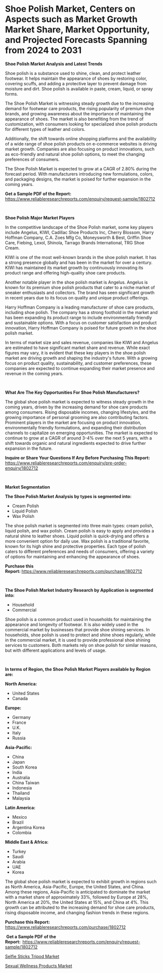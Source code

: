 <p><h1>Shoe Polish Market, Centers on Aspects such as Market Growth Market Share, Market Opportunity, and Projected Forecasts Spanning from 2024 to 2031</h1></p><p><strong>Shoe Polish Market Analysis and Latest Trends</strong></p>
<p><p>Shoe polish is a substance used to shine, clean, and protect leather footwear. It helps maintain the appearance of shoes by restoring color, covering scuffs, and adding a protective layer to prevent damage from moisture and dirt. Shoe polish is available in paste, cream, liquid, or spray forms.</p><p>The Shoe Polish Market is witnessing steady growth due to the increasing demand for footwear care products, the rising popularity of premium shoe brands, and growing awareness about the importance of maintaining the appearance of shoes. The market is also benefiting from the trend of customization, with consumers looking for specialized shoe polish products for different types of leather and colors.</p><p>Additionally, the shift towards online shopping platforms and the availability of a wide range of shoe polish products on e-commerce websites is driving market growth. Companies are also focusing on product innovations, such as eco-friendly and natural shoe polish options, to meet the changing preferences of consumers.</p><p>The Shoe Polish Market is expected to grow at a CAGR of 2.80% during the forecast period. With manufacturers introducing new formulations, colors, and packaging designs, the market is poised for further expansion in the coming years.</p></p>
<p><strong>Get a Sample PDF of the Report:&nbsp;</strong> <a href="https://www.reliableresearchreports.com/enquiry/request-sample/1802712">https://www.reliableresearchreports.com/enquiry/request-sample/1802712</a></p>
<p>&nbsp;</p>
<p><strong>Shoe Polish Major Market Players</strong></p>
<p><p>In the competitive landscape of the Shoe Polish market, some key players include Angelus, KIWI, Cadillac Shoe Products Inc, Cherry Blossom, Harry Hoffman Company, C.A. Zoes Mfg Co, Moneysworth & Best, Griffin Shoe Care, Fiebing, Lexol, Shinola, Tarrago Brands International, TRG Shoe Cream.</p><p>KIWI is one of the most well-known brands in the shoe polish market. It has a strong presence globally and has been in the market for over a century. KIWI has maintained its market growth by continuously innovating its product range and offering high-quality shoe care products.</p><p>Another notable player in the shoe polish market is Angelus. Angelus is known for its premium shoe polish products that cater to a niche market of sneaker enthusiasts and collectors. The brand has seen significant growth in recent years due to its focus on quality and unique product offerings.</p><p>Harry Hoffman Company is a leading manufacturer of shoe care products, including shoe polish. The company has a strong foothold in the market and has been expanding its product range to include environmentally friendly and sustainable options. With a focus on customer satisfaction and product innovation, Harry Hoffman Company is poised for future growth in the shoe polish market.</p><p>In terms of market size and sales revenue, companies like KIWI and Angelus are estimated to have significant market share and revenue. While exact figures may vary, it is evident that these key players in the shoe polish market are driving growth and shaping the industry's future. With a growing focus on product quality, sustainability, and customer preferences, these companies are expected to continue expanding their market presence and revenue in the coming years.</p></p>
<p>&nbsp;</p>
<p><strong>What Are The Key Opportunities For Shoe Polish Manufacturers?</strong></p>
<p><p>The global shoe polish market is expected to witness steady growth in the coming years, driven by the increasing demand for shoe care products among consumers. Rising disposable incomes, changing lifestyles, and the growing importance of personal grooming are also contributing factors. Prominent players in the market are focusing on product innovation, environmentally friendly formulations, and expanding their distribution channels to capitalize on emerging opportunities. The market is expected to continue to grow at a CAGR of around 3-4% over the next 5 years, with a shift towards organic and natural ingredients expected to drive further expansion in the future.</p></p>
<p><strong>Inquire or Share Your Questions If Any Before Purchasing This Report:</strong> <a href="https://www.reliableresearchreports.com/enquiry/pre-order-enquiry/1802712">https://www.reliableresearchreports.com/enquiry/pre-order-enquiry/1802712</a></p>
<p>&nbsp;</p>
<p><strong>Market Segmentation</strong></p>
<p><strong>The Shoe Polish Market Analysis by types is segmented into:</strong></p>
<p><ul><li>Cream Polish</li><li>Liquid Polish</li><li>Wax Polish</li></ul></p>
<p><p>The shoe polish market is segmented into three main types: cream polish, liquid polish, and wax polish. Cream polish is easy to apply and provides a natural shine to leather shoes. Liquid polish is quick-drying and offers a more convenient option for daily use. Wax polish is a traditional favorite, known for its high shine and protective properties. Each type of polish caters to different preferences and needs of consumers, offering a variety of options for maintaining and enhancing the appearance of shoes.</p></p>
<p><strong>Purchase this Report:&nbsp;</strong><a href="https://www.reliableresearchreports.com/purchase/1802712">https://www.reliableresearchreports.com/purchase/1802712</a></p>
<p>&nbsp;</p>
<p><strong>The Shoe Polish Market Industry Research by Application is segmented into:</strong></p>
<p><ul><li>Household</li><li>Commercial</li></ul></p>
<p><p>Shoe polish is a common product used in households for maintaining the appearance and longevity of footwear. It is also widely used in the commercial market by businesses that provide shoe shining services. In households, shoe polish is used to protect and shine shoes regularly, while in the commercial market, it is used to provide professional shoe shining services to customers. Both markets rely on shoe polish for similar reasons, but with different applications and levels of usage.</p></p>
<p>&nbsp;</p>
<p><strong>In terms of Region, the Shoe Polish Market Players available by Region are:</strong></p>
<p>
    <p> <strong> North America: </strong>
        <ul>
            <li>United States</li>
            <li>Canada</li>
        </ul>
        </p> 
    <p> <strong> Europe: </strong>
        <ul>
            <li>Germany</li>
            <li>France</li>
            <li>U.K.</li>
            <li>Italy</li>
            <li>Russia</li>
        </ul>
        </p> 
    <p> <strong> Asia-Pacific: </strong>
        <ul>
            <li>China</li>
            <li>Japan</li>
            <li>South Korea</li>
            <li>India</li>
            <li>Australia</li>
            <li>China Taiwan</li>
            <li>Indonesia</li>
            <li>Thailand</li>
            <li>Malaysia</li>
        </ul>
        </p> 
    <p> <strong> Latin America: </strong>
        <ul>
            <li>Mexico</li>
            <li>Brazil</li>
            <li>Argentina Korea</li>
            <li>Colombia</li>
        </ul>
        </p> 
    <p> <strong> Middle East & Africa: </strong>
        <ul>
            <li>Turkey</li>
            <li>Saudi</li>
            <li>Arabia</li>
            <li>UAE</li>
            <li>Korea</li>
        </ul>
    </p>
    </p>
<p><p>The global shoe polish market is expected to exhibit growth in regions such as North America, Asia-Pacific, Europe, the United States, and China. Among these regions, Asia-Pacific is anticipated to dominate the market with a market share of approximately 33%, followed by Europe at 28%, North America at 20%, the United States at 15%, and China at 4%. This growth can be attributed to the increasing demand for shoe care products, rising disposable income, and changing fashion trends in these regions.</p></p>
<p><strong>Purchase this Report: </strong><a href="https://www.reliableresearchreports.com/purchase/1802712">https://www.reliableresearchreports.com/purchase/1802712</a></p>
<p>&nbsp;<strong>Get a Sample PDF of the Report:&nbsp;&nbsp;</strong><a href="https://www.reliableresearchreports.com/enquiry/request-sample/1802712">https://www.reliableresearchreports.com/enquiry/request-sample/1802712</a></p>
<p><strong></strong></p>
<p><p><a href="https://github.com/seekum/Market-Research-Report-List-1/blob/main/selfie-sticks-tripod-market.md">Selfie Sticks Tripod Market</a></p><p><a href="https://github.com/nancykennedykellievqfqt2/Market-Research-Report-List-1/blob/main/sexual-wellness-products-market.md">Sexual Wellness Products Market</a></p></p>